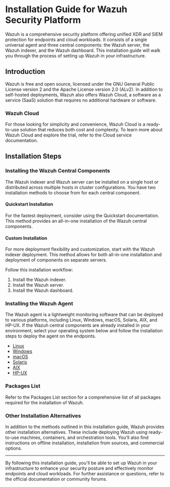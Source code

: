 # Installation Guide for Wazuh Security Platform

Wazuh is a comprehensive security platform offering unified XDR and SIEM protection for endpoints and cloud workloads. It consists of a single universal agent and three central components: the Wazuh server, the Wazuh indexer, and the Wazuh dashboard. This installation guide will walk you through the process of setting up Wazuh in your infrastructure.

## Introduction

Wazuh is free and open source, licensed under the GNU General Public License version 2 and the Apache License version 2.0 (ALv2). In addition to self-hosted deployments, Wazuh also offers Wazuh Cloud, a software as a service (SaaS) solution that requires no additional hardware or software.

### Wazuh Cloud

For those looking for simplicity and convenience, Wazuh Cloud is a ready-to-use solution that reduces both cost and complexity. To learn more about Wazuh Cloud and explore the trial, refer to the Cloud service documentation.

## Installation Steps

### Installing the Wazuh Central Components

The Wazuh indexer and Wazuh server can be installed on a single host or distributed across multiple hosts in cluster configurations. You have two installation methods to choose from for each central component.

#### Quickstart Installation

For the fastest deployment, consider using the Quickstart documentation. This method provides an all-in-one installation of the Wazuh central components.

#### Custom Installation

For more deployment flexibility and customization, start with the Wazuh indexer deployment. This method allows for both all-in-one installation and deployment of components on separate servers.

Follow this installation workflow:

1. Install the Wazuh indexer.
2. Install the Wazuh server.
3. Install the Wazuh dashboard.

### Installing the Wazuh Agent

The Wazuh agent is a lightweight monitoring software that can be deployed to various platforms, including Linux, Windows, macOS, Solaris, AIX, and HP-UX. If the Wazuh central components are already installed in your environment, select your operating system below and follow the installation steps to deploy the agent on the endpoints.

- [Linux](#)
- [Windows](#)
- [macOS](#)
- [Solaris](#)
- [AIX](#)
- [HP-UX](#)

### Packages List

Refer to the Packages List section for a comprehensive list of all packages required for the installation of Wazuh.

### Other Installation Alternatives

In addition to the methods outlined in this installation guide, Wazuh provides other installation alternatives. These include deploying Wazuh using ready-to-use machines, containers, and orchestration tools. You'll also find instructions on offline installation, installation from sources, and commercial options.

---

By following this installation guide, you'll be able to set up Wazuh in your infrastructure to enhance your security posture and effectively monitor endpoints and cloud workloads. For further assistance or questions, refer to the official documentation or community forums.
